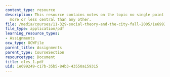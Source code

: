 ```yaml
---
content_type: resource
description: This resource contains notes on the topic no single point in space is
  more or less central than any other.
file: /media/courses/11-329-social-theory-and-the-city-fall-2005/1e699249c17b35b584b343550a159315_oles_1.pdf
file_type: application/pdf
learning_resource_types:
- Assignments
ocw_type: OCWFile
parent_title: Assignments
parent_type: CourseSection
resourcetype: Document
title: oles_1.pdf
uid: 1e699249-c17b-35b5-84b3-43550a159315
---
```

